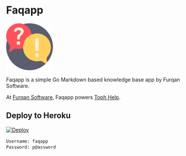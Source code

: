 # Faqapp

![](assets/logo_128.png)

Faqapp is a simple Go Markdown based knowledge base app by Furqan Software.

At [Furqan Software](https://furqansoftware.com/), Faqapp powers [Toph Help](https://help.toph.co/).

## Deploy to Heroku

[![Deploy](https://www.herokucdn.com/deploy/button.svg)](https://heroku.com/deploy?template=https://github.com/FurqanSoftware/faqapp)

```
Username: faqapp
Password: p@assword
```
